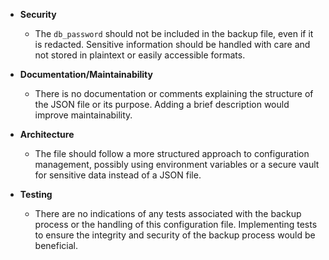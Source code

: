 - **Security**
  - The `db_password` should not be included in the backup file, even if it is redacted. Sensitive information should be handled with care and not stored in plaintext or easily accessible formats.

- **Documentation/Maintainability**
  - There is no documentation or comments explaining the structure of the JSON file or its purpose. Adding a brief description would improve maintainability.

- **Architecture**
  - The file should follow a more structured approach to configuration management, possibly using environment variables or a secure vault for sensitive data instead of a JSON file.

- **Testing**
  - There are no indications of any tests associated with the backup process or the handling of this configuration file. Implementing tests to ensure the integrity and security of the backup process would be beneficial.